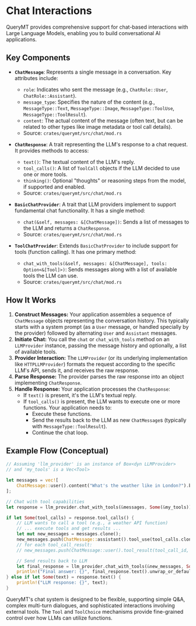 # Chat Interactions

QueryMT provides comprehensive support for chat-based interactions with Large Language Models, enabling you to build conversational AI applications.

## Key Components

*   **`ChatMessage`**: Represents a single message in a conversation. Key attributes include:
    *   `role`: Indicates who sent the message (e.g., `ChatRole::User`, `ChatRole::Assistant`).
    *   `message_type`: Specifies the nature of the content (e.g., `MessageType::Text`, `MessageType::Image`, `MessageType::ToolUse`, `MessageType::ToolResult`).
    *   `content`: The actual content of the message (often text, but can be related to other types like image metadata or tool call details).
    *   Source: `crates/querymt/src/chat/mod.rs`

*   **`ChatResponse`**: A trait representing the LLM's response to a chat request. It provides methods to access:
    *   `text()`: The textual content of the LLM's reply.
    *   `tool_calls()`: A list of `ToolCall` objects if the LLM decided to use one or more tools.
    *   `thinking()`: Optional "thoughts" or reasoning steps from the model, if supported and enabled.
    *   Source: `crates/querymt/src/chat/mod.rs`

*   **`BasicChatProvider`**: A trait that LLM providers implement to support fundamental chat functionality. It has a single method:
    *   `chat(&self, messages: &[ChatMessage])`: Sends a list of messages to the LLM and returns a `ChatResponse`.
    *   Source: `crates/querymt/src/chat/mod.rs`

*   **`ToolChatProvider`**: Extends `BasicChatProvider` to include support for tools (function calling). It has one primary method:
    *   `chat_with_tools(&self, messages: &[ChatMessage], tools: Option<&[Tool]>)`: Sends messages along with a list of available tools the LLM can use.
    *   Source: `crates/querymt/src/chat/mod.rs`

## How It Works

1.  **Construct Messages:** Your application assembles a sequence of `ChatMessage` objects representing the conversation history. This typically starts with a system prompt (as a `User` message, or handled specially by the provider) followed by alternating `User` and `Assistant` messages.
2.  **Initiate Chat:** You call the `chat` or `chat_with_tools` method on an `LLMProvider` instance, passing the message history and optionally, a list of available tools.
3.  **Provider Interaction:** The `LLMProvider` (or its underlying implementation like `HTTPLLMProvider`) formats the request according to the specific LLM's API, sends it, and receives the raw response.
4.  **Parse Response:** The provider parses the raw response into an object implementing `ChatResponse`.
5.  **Handle Response:** Your application processes the `ChatResponse`:
    *   If `text()` is present, it's the LLM's textual reply.
    *   If `tool_calls()` is present, the LLM wants to execute one or more functions. Your application needs to:
        *   Execute these functions.
        *   Send the results back to the LLM as new `ChatMessage`s (typically with `MessageType::ToolResult`).
        *   Continue the chat loop.

## Example Flow (Conceptual)

```rust
// Assuming 'llm_provider' is an instance of Box<dyn LLMProvider>
// and 'my_tools' is a Vec<Tool>

let messages = vec![
    ChatMessage::user().content("What's the weather like in London?").build(),
];

// Chat with tool capabilities
let response = llm_provider.chat_with_tools(&messages, Some(&my_tools)).await?;

if let Some(tool_calls) = response.tool_calls() {
    // LLM wants to call a tool (e.g., a weather API function)
    // ... execute tools and get results ...
    let mut new_messages = messages.clone();
    new_messages.push(ChatMessage::assistant().tool_use(tool_calls.clone()).build()); // Model's decision to use tool
    // for each tool_call_result:
    // new_messages.push(ChatMessage::user().tool_result(tool_call_id, result_string).build()); // Actual tool result

    // Send results back to LLM
    let final_response = llm_provider.chat_with_tools(&new_messages, Some(&my_tools)).await?;
    println!("Final answer: {}", final_response.text().unwrap_or_default());
} else if let Some(text) = response.text() {
    println!("LLM response: {}", text);
}
```

QueryMT's chat system is designed to be flexible, supporting simple Q&A, complex multi-turn dialogues, and sophisticated interactions involving external tools. The `Tool` and `ToolChoice` mechanisms provide fine-grained control over how LLMs can utilize functions.

